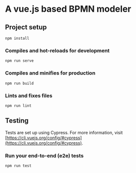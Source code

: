 # A vue.js based BPMN modeler

## Project setup

```
npm install
```

### Compiles and hot-reloads for development

```
npm run serve
```

### Compiles and minifies for production

```
npm run build
```

### Lints and fixes files

```
npm run lint
```

## Testing

Tests are set up using Cypress. For more information, visit [https://cli.vuejs.org/config/#cypress](https://cli.vuejs.org/config/#cypress).

### Run your end-to-end (e2e) tests

```
npm run test
```
